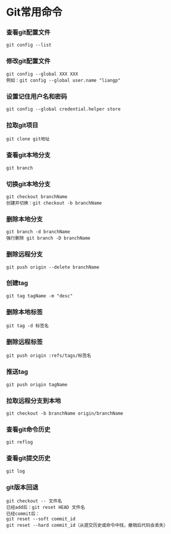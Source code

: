# Git常用命令
### 查看git配置文件
```
git config --list
```
### 修改git配置文件
```
git config --global XXX XXX 
例如：git config --global user.name "liangp"
```
### 设置记住用户名和密码
```
git config --global credential.helper store
```
### 拉取git项目
```
git clone git地址
```
### 查看git本地分支
```
git branch
```
### 切换git本地分支
```
git checkout branchName
创建并切换：git checkout -b branchName
```
### 删除本地分支
```
git branch -d branchName
强行删除 git branch -D branchName
```
### 删除远程分支
```
git push origin --delete branchName
```
### 创建tag
```
git tag tagName -m "desc"
```
### 删除本地标签
```
git tag -d 标签名  
```
### 删除远程标签
```
git push origin :refs/tags/标签名  
```
### 推送tag
```
git push origin tagName
```
### 拉取远程分支到本地
```
git checkout -b branchName origin/branchName
```
### 查看git命令历史
```
git reflog
```
### 查看git提交历史
```
git log
```
### git版本回退
```
git checkout -- 文件名
已经add后：git reset HEAD 文件名
已经commit后：
git reset --soft commit_id
git reset --hard commit_id（从提交历史或命令中找，撤销后代码会丢失）
```
